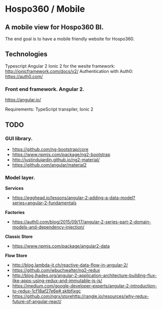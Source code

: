 # Hospo360 / Mobile

## A mobile view for Hospo360 BI.
The end goal is to have a mobile friendly website for Hospo360.

## Technologies
Typescript
Angular 2
Ionic 2 for the wesite framework: http://ionicframework.com/docs/v2/
Authentication with Auth0: https://auth0.com/

### Front end framework. Angular 2.
https://angular.io/

Requirements: TypeScript transpiler, Ionic 2

## TODO

### GUI library.
- https://github.com/ng-bootstrap/core
- https://www.npmjs.com/package/ng2-bootstrap
- http://justindujardin.github.io/ng2-material/
- https://github.com/angular/material2


### Model layer.
**Services**
- https://egghead.io/lessons/angular-2-adding-a-data-model?series=angular-2-fundamentals

**Factories**
- https://auth0.com/blog/2015/09/17/angular-2-series-part-2-domain-models-and-dependency-injection/

**Classic Store**
- https://www.npmjs.com/package/angular2-data

**Flow Store**
- http://blog.lambda-it.ch/reactive-data-flow-in-angular-2/
- https://github.com/wbuchwalter/ng2-redux
- http://blog.jhades.org/angular-2-application-architecture-building-flux-like-apps-using-redux-and-immutable-js-js/
- https://medium.com/google-developer-experts/angular-2-introduction-to-redux-1cf18af27e6e#.sktbfixgc
- https://github.com/ngrx/storehttp://rangle.io/resources/why-redux-future-of-angular-react/


